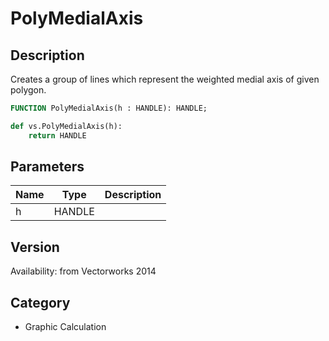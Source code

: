 # PolyMedialAxis

## Description
Creates a group of lines which represent the weighted medial axis of given polygon.

```pascal
FUNCTION PolyMedialAxis(h : HANDLE): HANDLE;
```

```python
def vs.PolyMedialAxis(h):
    return HANDLE
```

## Parameters
|Name|Type|Description|
|---|---|---|
|h|HANDLE|   |

## Version
Availability: from Vectorworks 2014

## Category
* Graphic Calculation

